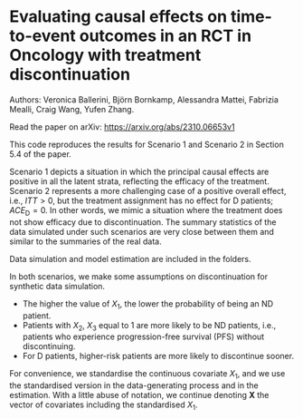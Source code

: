 # Evaluating causal effects on time-to-event outcomes in an RCT in Oncology with treatment discontinuation
Authors: Veronica Ballerini, Björn Bornkamp, Alessandra Mattei, Fabrizia Mealli, Craig Wang, Yufen Zhang.

Read the paper on arXiv: https://arxiv.org/abs/2310.06653v1

This code reproduces the results for Scenario 1 and Scenario 2 in Section 5.4 of the paper.

Scenario 1 depicts a situation in which the principal causal effects are positive in all the latent strata, reflecting the efficacy of the treatment. 
Scenario 2 represents a more challenging case of a positive overall effect, i.e., $ITT > 0$, but the treatment assignment has no effect for D patients; $ACE_{\text{D}} = 0$. 
In other words, we mimic a situation where the treatment does not show efficacy due to discontinuation.
The summary statistics of the data simulated under such scenarios are very close between them and similar to the summaries of the real data. 

Data simulation and model estimation are included in the folders.

In both scenarios, we make some assumptions on discontinuation for synthetic data simulation.
- The higher the value of $X_1$, the lower the probability of being an ND patient.
- Patients with $X_2$, $X_3$ equal to $1$ are more likely to be ND patients, i.e., patients who experience progression-free survival (PFS) without discontinuing.
- For D patients, higher-risk patients are more likely to discontinue sooner.

For convenience, we standardise the continuous covariate $X_1$, and we use the standardised version in the data-generating process and in the estimation. 
With a little abuse of notation, we continue denoting $\mathbf{X}$ the vector of covariates including the standardised $X_1$.
